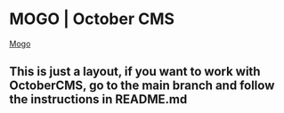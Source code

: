 # MOGO | October CMS

[Mogo](https://deikkiu.github.io/mogo-octobercms)

## This is just a layout, if you want to work with OctoberCMS, go to the main branch and follow the instructions in README.md
